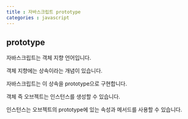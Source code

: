 ```yaml
---
title : 자바스크립트 prototype
categories : javascript
---
```


## prototype

자바스크립트는 객체 지향 언어입니다. 

객체 지향에는 상속이라는 개념이 있습니다. 

자바스크립트는 이 상속을 prototype으로 구현합니다. 

객체 즉 오브젝트는 인스턴스를 생성할 수 있습니다. 

인스턴스는 오브젝트의 prototype에 있는 속성과 메서드를 사용할 수 있습니다.











